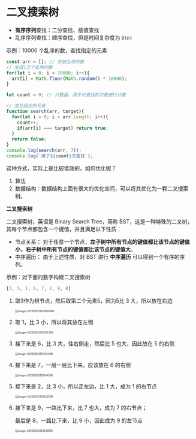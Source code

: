 # 二叉搜索树

- **有序序列**查找：二分查找、插值查找
- 乱序序列查找：顺序查找，但是时间复杂度为 `O(n)`

示例：10000 个乱序的数，查找指定的元素

```js
const arr = []; // 存放乱序的数
// 生成1万个乱序的数
for(let i = 0; i < 10000; i++){
  arr[i] = Math.floor(Math.random() * 10000);
}

let count = 0; // 计数器，用于对查找的次数进行计数

// 查找指定的元素
function search(arr, target){
  for(let i = 0; i < arr.length; i++){
    count++;
    if(arr[i] === target) return true;
  }
  return false;
}
console.log(search(arr, 7));
console.log(`用了${count}次查找`);
```

这种方式，实际上是比较低效的。如何优化呢？

1. 算法
2. 数据结构：数据结构上面有很大的优化空间，可以将其优化为一颗二叉搜索树。



**二叉搜索树**

二叉搜索树，英语是 Binary Search Tree，简称 BST，这是一种特殊的二叉树，其每个节点都包含一个键值，并且满足以下性质：

- 节点关系： 对于任意一个节点，**左子树中所有节点的键值都比该节点的键值小，右子树中所有节点的键值都比该节点的键值大**。
- 中序遍历： 由于上述性质，对 BST 进行 **中序遍历** 可以得到一个有序的序列。

示例：对下面的数字构建二叉搜索树

```js
[3, 5, 1, 6, 7, 2, 9, 8]
```

1. 取3作为根节点，然后取第二个元素5，因为5比 3 大，所以放在右边

   <img src="https://xiejie-typora.oss-cn-chengdu.aliyuncs.com/2025-03-03-020921.png" alt="image-20250303100920906" style="zoom:50%;" />

2. 取 1，比 3 小，所以将其放在左侧

   <img src="https://xiejie-typora.oss-cn-chengdu.aliyuncs.com/2025-03-03-021038.png" alt="image-20250303101037293" style="zoom:50%;" />

3. 接下来是 6，比 3 大，往右侧走，然后比 5 也大，因此放在 5 的右侧

   <img src="https://xiejie-typora.oss-cn-chengdu.aliyuncs.com/2025-03-03-021145.png" alt="image-20250303101145399" style="zoom:50%;" />

4. 接下来是 7，一层一层比下来，应该放在 6 的右侧

   <img src="https://xiejie-typora.oss-cn-chengdu.aliyuncs.com/2025-03-03-021314.png" alt="image-20250303101314536" style="zoom:50%;" />

5. 接下来是 2，比 3 小，所以走左边，比 1 大，成为 1 的右节点

   <img src="https://xiejie-typora.oss-cn-chengdu.aliyuncs.com/2025-03-03-021422.png" alt="image-20250303101422019" style="zoom:50%;" />

6. 接下来是 9，一路比下来，比 7 也大，成为 7 的右节点；

   最后是 8，一路比下来，比 9 小，因此成为 9 的左节点

   <img src="https://xiejie-typora.oss-cn-chengdu.aliyuncs.com/2025-03-03-021834.png" alt="image-20250303101833915" style="zoom:50%;" />

